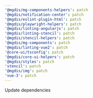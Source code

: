 ```yaml
---
'@mgdis/mg-components-helpers': patch
'@mgdis/notification-center': patch
'@mgdis/eslint-plugin-html': patch
'@mgdis/playwright-helpers': patch
'@mgdis/linting-angularjs': patch
'@mgdis/linting-stencil': patch
'@mgdis/stencil-helpers': patch
'@mgdis/mg-components': patch
'@mgdis/linting-vue2': patch
'@core-ui/tsconfig': patch
'@mgdis/core-ui-helpers': patch
'@mgdis/styles': patch
'stencil': patch
'@mgdis/img': patch
'vue-3': patch
---
```


Update dependencies
